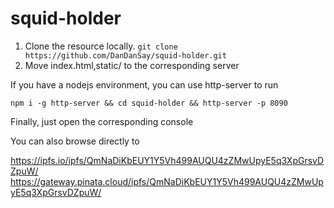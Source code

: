 # squid-holder

1. Clone the resource locally.
`git clone https://github.com/DanDanSay/squid-holder.git`
2. Move index.html,static/ to the corresponding server

If you have a nodejs environment, you can use http-server to run

`npm i -g http-server &&
cd squid-holder &&
http-server -p 8090`

Finally, just open the corresponding console

You can also browse directly to

https://ipfs.io/ipfs/QmNaDiKbEUY1Y5Vh499AUQU4zZMwUpyE5q3XpGrsvDZpuW/
https://gateway.pinata.cloud/ipfs/QmNaDiKbEUY1Y5Vh499AUQU4zZMwUpyE5q3XpGrsvDZpuW/
